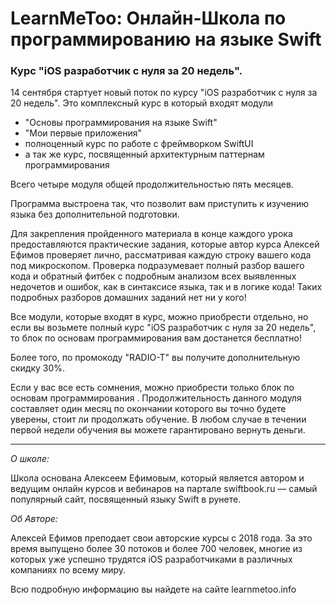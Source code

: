 # LearnMeToo: Онлайн-Школа по программированию на языке Swift
### Курс "iOS разработчик с нуля за 20 недель".

14 сентября стартует новый поток по курсу "iOS разработчик с нуля за 20 недель". Это комплексный курс в который входят модули 

- "Основы программирования на языке Swift"
- "Мои первые приложения"
- полноценный курс по работе с фреймворком SwiftUI
- а так же курс, посвященный архитектурным паттернам программирования

Всего четыре модуля общей продолжительностью пять месяцев. 

Программа выстроена так, что позволит вам приступить к изучению языка без дополнительной подготовки.

Для закрепления пройденного материала в конце каждого урока предоставляются практические задания, которые автор курса Алексей Ефимов проверяет лично, рассматривая каждую строку вашего кода под микроскопом. Проверка подразумевает полный разбор вашего кода и обратный фитбек с подробным анализом всех выявленных недочетов и ошибок, как в синтаксисе языка, так и в логике кода! Таких подробных разборов домашних заданий нет ни у кого!

Все модули, которые входят в курс, можно приобрести отдельно, но если вы возьмете полный курс "iOS разработчик с нуля за 20 недель", то блок по основам программирования вам достанется бесплатно!

Более того, по промокоду "RADIO-T" вы получите дополнительную скидку 30%.

Если у вас все есть сомнения, можно приобрести только блок по основам программирования . Продолжительность данного модуля составляет один месяц по окончании которого вы точно будете уверены, стоит ли продолжать обучение. В любом случае в течении первой недели обучения вы можете гарантировано вернуть деньги.

---

*О школе:*

Школа основана Алексеем Ефимовым, который является автором и ведущим онлайн курсов и вебинаров на партале swiftbook.ru — самый популярный сайт, посвященный языку Swift в рунете. 

*Об Авторе:*

Алексей Ефимов преподает свои авторские курсы с 2018 года. За это время выпущено более 30 потоков и более 700 человек, многие из которых уже успешно трудятся iOS разработчиками в различных компаниях по всему миру. 

Всю подробную информацию вы найдете на сайте learnmetoo.info
